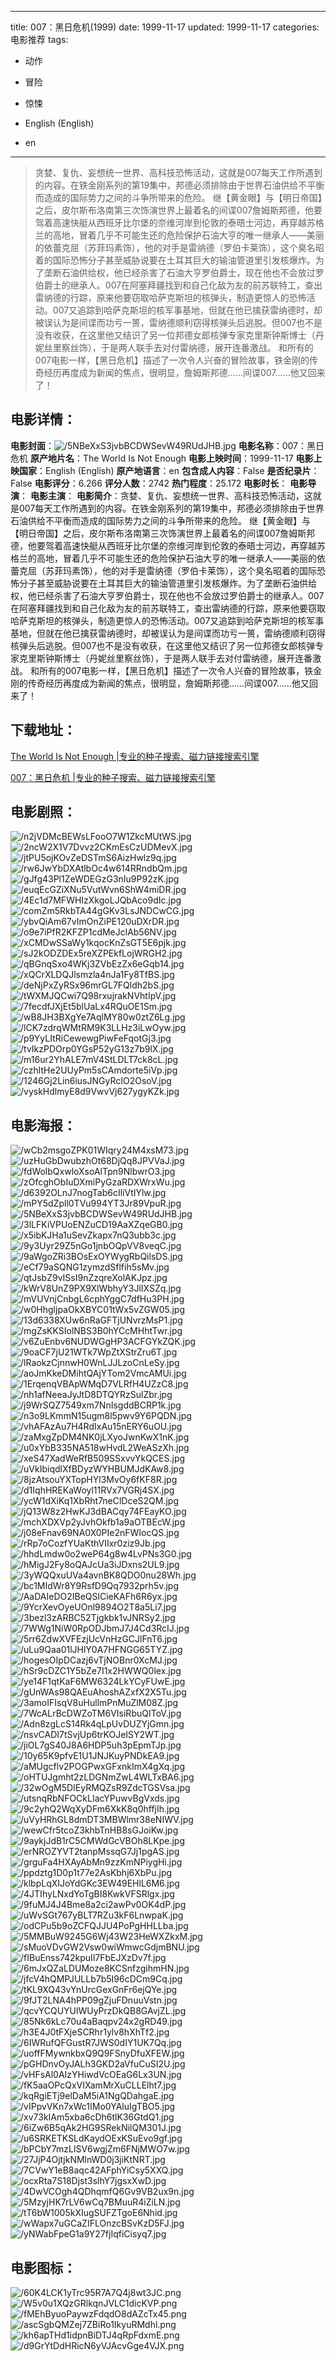 
---
title: 007：黑日危机(1999)
date: 1999-11-17
updated: 1999-11-17
categories: 电影推荐
tags:
- 动作
- 冒险
- 惊悚

- English (English)
- en
---


> 贪婪、复仇、妄想统一世界、高科技恐怖活动，这就是007每天工作所遇到的内容。在铁金刚系列的第19集中，邦德必须排除由于世界石油供给不平衡而造成的国际势力之间的斗争所带来的危险。 继【黄金眼】与【明日帝国】之后，皮尔斯布洛南第三次饰演世界上最着名的间谍007詹姆斯邦德，他要驾着高速快艇从西班牙比尔堡的奈维河岸到伦敦的泰晤士河边，再穿越苏格兰的高地，冒着几乎不可能生还的危险保护石油大亨的唯一继承人——美丽的依蕾克屈（苏菲玛素饰），他的对手是雷纳德（罗伯卡莱饰），这个臭名昭着的国际恐怖分子甚至威胁说要在土耳其巨大的输油管道里引发核爆炸。为了垄断石油供给权，他已经杀害了石油大亨罗伯爵士，现在他也不会放过罗伯爵士的继承人。007在阿塞拜疆找到和自己化敌为友的前苏联特工，查出雷纳德的行踪，原来他要窃取哈萨克斯坦的核弹头，制造更惊人的恐怖活动。007又追踪到哈萨克斯坦的核军事基地，但就在他已擒获雷纳德时，却被误认为是间谍而功亏一篑，雷纳德顺利窃得核弹头后逃脱。但007也不是没有收获，在这里他又结识了另一位邦德女郎核弹专家克里斯钟斯博士（丹妮丝里察丝饰），于是两人联手去对付雷纳德，展开连番激战。 和所有的007电影一样，【黑日危机】描述了一次令人兴奋的冒险故事，铁金刚的传奇经历再度成为新闻的焦点，很明显，詹姆斯邦德……间谍007……他又回来了！

## **电影详情**：

**电影封面**：<img src="https://image.tmdb.org/t/p/w200/5NBeXxS3jvbBCDWSevW49RUdJHB.jpg" alt="/5NBeXxS3jvbBCDWSevW49RUdJHB.jpg" title="/5NBeXxS3jvbBCDWSevW49RUdJHB.jpg">
**电影名称**：007：黑日危机
**原产地片名**：The World Is Not Enough
**电影上映时间**：1999-11-17
**电影上映国家**：English (English)
**原产地语言**：en
**包含成人内容**：False
**是否纪录片**：False
**电影评分**：6.266
**评分人数**：2742
**热门程度**：25.172
**电影时长**：
**电影导演**：
**电影主演**：
**电影简介**：贪婪、复仇、妄想统一世界、高科技恐怖活动，这就是007每天工作所遇到的内容。在铁金刚系列的第19集中，邦德必须排除由于世界石油供给不平衡而造成的国际势力之间的斗争所带来的危险。 继【黄金眼】与【明日帝国】之后，皮尔斯布洛南第三次饰演世界上最着名的间谍007詹姆斯邦德，他要驾着高速快艇从西班牙比尔堡的奈维河岸到伦敦的泰晤士河边，再穿越苏格兰的高地，冒着几乎不可能生还的危险保护石油大亨的唯一继承人——美丽的依蕾克屈（苏菲玛素饰），他的对手是雷纳德（罗伯卡莱饰），这个臭名昭着的国际恐怖分子甚至威胁说要在土耳其巨大的输油管道里引发核爆炸。为了垄断石油供给权，他已经杀害了石油大亨罗伯爵士，现在他也不会放过罗伯爵士的继承人。007在阿塞拜疆找到和自己化敌为友的前苏联特工，查出雷纳德的行踪，原来他要窃取哈萨克斯坦的核弹头，制造更惊人的恐怖活动。007又追踪到哈萨克斯坦的核军事基地，但就在他已擒获雷纳德时，却被误认为是间谍而功亏一篑，雷纳德顺利窃得核弹头后逃脱。但007也不是没有收获，在这里他又结识了另一位邦德女郎核弹专家克里斯钟斯博士（丹妮丝里察丝饰），于是两人联手去对付雷纳德，展开连番激战。 和所有的007电影一样，【黑日危机】描述了一次令人兴奋的冒险故事，铁金刚的传奇经历再度成为新闻的焦点，很明显，詹姆斯邦德……间谍007……他又回来了！

## **下载地址**：
[The World Is Not Enough |专业的种子搜索、磁力链接搜索引擎](https://movie.amd794.com:2083/?search=The%20World%20Is%20Not%20Enough&ordering=&mode=match_phrase&page_size=10&page=1)

[007：黑日危机 |专业的种子搜索、磁力链接搜索引擎](https://movie.amd794.com:2083/?search=007%EF%BC%9A%E9%BB%91%E6%97%A5%E5%8D%B1%E6%9C%BA&ordering=&mode=match_phrase&page_size=10&page=1)
 

## **电影剧照**：
<img src="https://image.tmdb.org/t/p/original/n2jVDMcBEWsLFooO7W1ZkcMUtWS.jpg" alt="/n2jVDMcBEWsLFooO7W1ZkcMUtWS.jpg" title="/n2jVDMcBEWsLFooO7W1ZkcMUtWS.jpg"><img src="https://image.tmdb.org/t/p/original/2ncW2X1V7Dvvz2CKmEsCzUDMevX.jpg" alt="/2ncW2X1V7Dvvz2CKmEsCzUDMevX.jpg" title="/2ncW2X1V7Dvvz2CKmEsCzUDMevX.jpg"><img src="https://image.tmdb.org/t/p/original/jtPU5ojKOvZeDSTmS6AizHwlz9q.jpg" alt="/jtPU5ojKOvZeDSTmS6AizHwlz9q.jpg" title="/jtPU5ojKOvZeDSTmS6AizHwlz9q.jpg"><img src="https://image.tmdb.org/t/p/original/rw6JwYbDXAtlbOc4w614RRndbQm.jpg" alt="/rw6JwYbDXAtlbOc4w614RRndbQm.jpg" title="/rw6JwYbDXAtlbOc4w614RRndbQm.jpg"><img src="https://image.tmdb.org/t/p/original/gJfg43Pl1ZeWDEGzG3nIu9P92zK.jpg" alt="/gJfg43Pl1ZeWDEGzG3nIu9P92zK.jpg" title="/gJfg43Pl1ZeWDEGzG3nIu9P92zK.jpg"><img src="https://image.tmdb.org/t/p/original/euqEcGZiXNu5VutWvn6ShW4miDR.jpg" alt="/euqEcGZiXNu5VutWvn6ShW4miDR.jpg" title="/euqEcGZiXNu5VutWvn6ShW4miDR.jpg"><img src="https://image.tmdb.org/t/p/original/4Ec1d7MFWHIzXkgoLJQbAco9dIc.jpg" alt="/4Ec1d7MFWHIzXkgoLJQbAco9dIc.jpg" title="/4Ec1d7MFWHIzXkgoLJQbAco9dIc.jpg"><img src="https://image.tmdb.org/t/p/original/comZm5RkbTA44gGKv3LsJNDCwCG.jpg" alt="/comZm5RkbTA44gGKv3LsJNDCwCG.jpg" title="/comZm5RkbTA44gGKv3LsJNDCwCG.jpg"><img src="https://image.tmdb.org/t/p/original/ybvQiAm67vImOnZiPE120uDXrDR.jpg" alt="/ybvQiAm67vImOnZiPE120uDXrDR.jpg" title="/ybvQiAm67vImOnZiPE120uDXrDR.jpg"><img src="https://image.tmdb.org/t/p/original/o9e7iPfR2KFZP1cdMeJclAb56NV.jpg" alt="/o9e7iPfR2KFZP1cdMeJclAb56NV.jpg" title="/o9e7iPfR2KFZP1cdMeJclAb56NV.jpg"><img src="https://image.tmdb.org/t/p/original/xCMDwSSaWy1kqocKnZsGT5E6pjk.jpg" alt="/xCMDwSSaWy1kqocKnZsGT5E6pjk.jpg" title="/xCMDwSSaWy1kqocKnZsGT5E6pjk.jpg"><img src="https://image.tmdb.org/t/p/original/sJ2kODZDEx5reXZPEkfLojWRGH2.jpg" alt="/sJ2kODZDEx5reXZPEkfLojWRGH2.jpg" title="/sJ2kODZDEx5reXZPEkfLojWRGH2.jpg"><img src="https://image.tmdb.org/t/p/original/qBGnqSxo4WKj3ZVbEzZx6eGqb14.jpg" alt="/qBGnqSxo4WKj3ZVbEzZx6eGqb14.jpg" title="/qBGnqSxo4WKj3ZVbEzZx6eGqb14.jpg"><img src="https://image.tmdb.org/t/p/original/xQCrXLDQJlsmzla4nJa1Fy8TfBS.jpg" alt="/xQCrXLDQJlsmzla4nJa1Fy8TfBS.jpg" title="/xQCrXLDQJlsmzla4nJa1Fy8TfBS.jpg"><img src="https://image.tmdb.org/t/p/original/deNjPxZyRSx96mrGL7FQldh2bS.jpg" alt="/deNjPxZyRSx96mrGL7FQldh2bS.jpg" title="/deNjPxZyRSx96mrGL7FQldh2bS.jpg"><img src="https://image.tmdb.org/t/p/original/tWXMJQCwi7Q98rxujrakNVhtIpV.jpg" alt="/tWXMJQCwi7Q98rxujrakNVhtIpV.jpg" title="/tWXMJQCwi7Q98rxujrakNVhtIpV.jpg"><img src="https://image.tmdb.org/t/p/original/7fecdfJXjEt5blUaLx4RQuOE1Sm.jpg" alt="/7fecdfJXjEt5blUaLx4RQuOE1Sm.jpg" title="/7fecdfJXjEt5blUaLx4RQuOE1Sm.jpg"><img src="https://image.tmdb.org/t/p/original/wB8JH3BXgYe7AqlMY80w0ztZ6Lg.jpg" alt="/wB8JH3BXgYe7AqlMY80w0ztZ6Lg.jpg" title="/wB8JH3BXgYe7AqlMY80w0ztZ6Lg.jpg"><img src="https://image.tmdb.org/t/p/original/lCK7zdrqWMtRM9K3LLHz3iLwOyw.jpg" alt="/lCK7zdrqWMtRM9K3LLHz3iLwOyw.jpg" title="/lCK7zdrqWMtRM9K3LLHz3iLwOyw.jpg"><img src="https://image.tmdb.org/t/p/original/p9YyLItRiCewewgPiwFeFqotGj3.jpg" alt="/p9YyLItRiCewewgPiwFeFqotGj3.jpg" title="/p9YyLItRiCewewgPiwFeFqotGj3.jpg"><img src="https://image.tmdb.org/t/p/original/tvIkzPDOrp0YGsP52yG13z7b9lX.jpg" alt="/tvIkzPDOrp0YGsP52yG13z7b9lX.jpg" title="/tvIkzPDOrp0YGsP52yG13z7b9lX.jpg"><img src="https://image.tmdb.org/t/p/original/m16ur2YhALE7mV4StLDLT7ck8cL.jpg" alt="/m16ur2YhALE7mV4StLDLT7ck8cL.jpg" title="/m16ur2YhALE7mV4StLDLT7ck8cL.jpg"><img src="https://image.tmdb.org/t/p/original/czhltHe2UUyPm5sCAmdorte5iVp.jpg" alt="/czhltHe2UUyPm5sCAmdorte5iVp.jpg" title="/czhltHe2UUyPm5sCAmdorte5iVp.jpg"><img src="https://image.tmdb.org/t/p/original/1246Gj2Lin6iusJNGyRcIO2OsoV.jpg" alt="/1246Gj2Lin6iusJNGyRcIO2OsoV.jpg" title="/1246Gj2Lin6iusJNGyRcIO2OsoV.jpg"><img src="https://image.tmdb.org/t/p/original/vyskHdlmyE8d9VwvVj627ygyKZk.jpg" alt="/vyskHdlmyE8d9VwvVj627ygyKZk.jpg" title="/vyskHdlmyE8d9VwvVj627ygyKZk.jpg">

## **电影海报**：
<img src="https://image.tmdb.org/t/p/original/wCb2msgoZPK01WIqry24M4xsM73.jpg" alt="/wCb2msgoZPK01WIqry24M4xsM73.jpg" title="/wCb2msgoZPK01WIqry24M4xsM73.jpg"><img src="https://image.tmdb.org/t/p/original/uzHuGbDwubzhOt68DjQq8JPVVaJ.jpg" alt="/uzHuGbDwubzhOt68DjQq8JPVVaJ.jpg" title="/uzHuGbDwubzhOt68DjQq8JPVVaJ.jpg"><img src="https://image.tmdb.org/t/p/original/fdWolbQxwloXsoAlTpn9NlbwrO3.jpg" alt="/fdWolbQxwloXsoAlTpn9NlbwrO3.jpg" title="/fdWolbQxwloXsoAlTpn9NlbwrO3.jpg"><img src="https://image.tmdb.org/t/p/original/zOfcghObIuDXmiPyGzaRDXWrxWu.jpg" alt="/zOfcghObIuDXmiPyGzaRDXWrxWu.jpg" title="/zOfcghObIuDXmiPyGzaRDXWrxWu.jpg"><img src="https://image.tmdb.org/t/p/original/d6392OLnJ7nogTab6cIliVtIYlw.jpg" alt="/d6392OLnJ7nogTab6cIliVtIYlw.jpg" title="/d6392OLnJ7nogTab6cIliVtIYlw.jpg"><img src="https://image.tmdb.org/t/p/original/mPY5dZpll0TVu994YT3Jr89VpuR.jpg" alt="/mPY5dZpll0TVu994YT3Jr89VpuR.jpg" title="/mPY5dZpll0TVu994YT3Jr89VpuR.jpg"><img src="https://image.tmdb.org/t/p/original/5NBeXxS3jvbBCDWSevW49RUdJHB.jpg" alt="/5NBeXxS3jvbBCDWSevW49RUdJHB.jpg" title="/5NBeXxS3jvbBCDWSevW49RUdJHB.jpg"><img src="https://image.tmdb.org/t/p/original/3lLFKiVPUoENZuCD19AaXZqeGB0.jpg" alt="/3lLFKiVPUoENZuCD19AaXZqeGB0.jpg" title="/3lLFKiVPUoENZuCD19AaXZqeGB0.jpg"><img src="https://image.tmdb.org/t/p/original/x5ibKJHa1uSevZkapx7nQ3ubb3c.jpg" alt="/x5ibKJHa1uSevZkapx7nQ3ubb3c.jpg" title="/x5ibKJHa1uSevZkapx7nQ3ubb3c.jpg"><img src="https://image.tmdb.org/t/p/original/9y3Uyr29Z5nGo1jnbOQpVV8veqC.jpg" alt="/9y3Uyr29Z5nGo1jnbOQpVV8veqC.jpg" title="/9y3Uyr29Z5nGo1jnbOQpVV8veqC.jpg"><img src="https://image.tmdb.org/t/p/original/9aWgoZRi3BOsExOYWygRbQilsDS.jpg" alt="/9aWgoZRi3BOsExOYWygRbQilsDS.jpg" title="/9aWgoZRi3BOsExOYWygRbQilsDS.jpg"><img src="https://image.tmdb.org/t/p/original/eCf79aSQNG1zymzdSflfih5sMv.jpg" alt="/eCf79aSQNG1zymzdSflfih5sMv.jpg" title="/eCf79aSQNG1zymzdSflfih5sMv.jpg"><img src="https://image.tmdb.org/t/p/original/qtJsbZ9vISsI9nZzqreXolAKJpz.jpg" alt="/qtJsbZ9vISsI9nZzqreXolAKJpz.jpg" title="/qtJsbZ9vISsI9nZzqreXolAKJpz.jpg"><img src="https://image.tmdb.org/t/p/original/kWrV8UnZ9PX9XlWbhyY3JlIXSZq.jpg" alt="/kWrV8UnZ9PX9XlWbhyY3JlIXSZq.jpg" title="/kWrV8UnZ9PX9XlWbhyY3JlIXSZq.jpg"><img src="https://image.tmdb.org/t/p/original/mVUVnjCnbgL6cphYggC7dfHu3PH.jpg" alt="/mVUVnjCnbgL6cphYggC7dfHu3PH.jpg" title="/mVUVnjCnbgL6cphYggC7dfHu3PH.jpg"><img src="https://image.tmdb.org/t/p/original/w0HhgljpaOkXBYC01tWx5vZGW05.jpg" alt="/w0HhgljpaOkXBYC01tWx5vZGW05.jpg" title="/w0HhgljpaOkXBYC01tWx5vZGW05.jpg"><img src="https://image.tmdb.org/t/p/original/13d6338XUw6nRaGFTjUNvrzMsP1.jpg" alt="/13d6338XUw6nRaGFTjUNvrzMsP1.jpg" title="/13d6338XUw6nRaGFTjUNvrzMsP1.jpg"><img src="https://image.tmdb.org/t/p/original/mgZsKKSIolNBS3B0hYCcMHhtTwr.jpg" alt="/mgZsKKSIolNBS3B0hYCcMHhtTwr.jpg" title="/mgZsKKSIolNBS3B0hYCcMHhtTwr.jpg"><img src="https://image.tmdb.org/t/p/original/v6ZuEnbv6NUDWGgHP3ACFGYkZQK.jpg" alt="/v6ZuEnbv6NUDWGgHP3ACFGYkZQK.jpg" title="/v6ZuEnbv6NUDWGgHP3ACFGYkZQK.jpg"><img src="https://image.tmdb.org/t/p/original/9oaCF7jU21WTk7WpZtXStrZru6T.jpg" alt="/9oaCF7jU21WTk7WpZtXStrZru6T.jpg" title="/9oaCF7jU21WTk7WpZtXStrZru6T.jpg"><img src="https://image.tmdb.org/t/p/original/lRaokzCjnnwH0WnLJJLzoCnLeSy.jpg" alt="/lRaokzCjnnwH0WnLJJLzoCnLeSy.jpg" title="/lRaokzCjnnwH0WnLJJLzoCnLeSy.jpg"><img src="https://image.tmdb.org/t/p/original/aoJmKkeDMihtQAjYTom2VmcAMUi.jpg" alt="/aoJmKkeDMihtQAjYTom2VmcAMUi.jpg" title="/aoJmKkeDMihtQAjYTom2VmcAMUi.jpg"><img src="https://image.tmdb.org/t/p/original/1ErqenqVBApWMqD7VLRfH4UZzC8.jpg" alt="/1ErqenqVBApWMqD7VLRfH4UZzC8.jpg" title="/1ErqenqVBApWMqD7VLRfH4UZzC8.jpg"><img src="https://image.tmdb.org/t/p/original/nh1afNeeaJyJtD8DTQYRzSulZbr.jpg" alt="/nh1afNeeaJyJtD8DTQYRzSulZbr.jpg" title="/nh1afNeeaJyJtD8DTQYRzSulZbr.jpg"><img src="https://image.tmdb.org/t/p/original/j9WrSQZ7549xm7NnIsgddBCRP1k.jpg" alt="/j9WrSQZ7549xm7NnIsgddBCRP1k.jpg" title="/j9WrSQZ7549xm7NnIsgddBCRP1k.jpg"><img src="https://image.tmdb.org/t/p/original/n3o9LKmmN15ugm8l5pwv9Y6PQDN.jpg" alt="/n3o9LKmmN15ugm8l5pwv9Y6PQDN.jpg" title="/n3o9LKmmN15ugm8l5pwv9Y6PQDN.jpg"><img src="https://image.tmdb.org/t/p/original/vhAFAzAu7H4RdIxAu15nERY6uOU.jpg" alt="/vhAFAzAu7H4RdIxAu15nERY6uOU.jpg" title="/vhAFAzAu7H4RdIxAu15nERY6uOU.jpg"><img src="https://image.tmdb.org/t/p/original/zaMxgZpDM4NK0jLXyoJwnKwX1nK.jpg" alt="/zaMxgZpDM4NK0jLXyoJwnKwX1nK.jpg" title="/zaMxgZpDM4NK0jLXyoJwnKwX1nK.jpg"><img src="https://image.tmdb.org/t/p/original/u0xYbB335NA518wHvdL2WeASzXh.jpg" alt="/u0xYbB335NA518wHvdL2WeASzXh.jpg" title="/u0xYbB335NA518wHvdL2WeASzXh.jpg"><img src="https://image.tmdb.org/t/p/original/xeS47XadWeRfB509SSxvvYkQCES.jpg" alt="/xeS47XadWeRfB509SSxvvYkQCES.jpg" title="/xeS47XadWeRfB509SSxvvYkQCES.jpg"><img src="https://image.tmdb.org/t/p/original/uVkIbiqdlXfBDyzWYHBUMJdKAw8.jpg" alt="/uVkIbiqdlXfBDyzWYHBUMJdKAw8.jpg" title="/uVkIbiqdlXfBDyzWYHBUMJdKAw8.jpg"><img src="https://image.tmdb.org/t/p/original/8jzAtsouYXTopHYl3MvOy6fKF8R.jpg" alt="/8jzAtsouYXTopHYl3MvOy6fKF8R.jpg" title="/8jzAtsouYXTopHYl3MvOy6fKF8R.jpg"><img src="https://image.tmdb.org/t/p/original/d1IqhHREKaWoyl11RVx7VGRj4SX.jpg" alt="/d1IqhHREKaWoyl11RVx7VGRj4SX.jpg" title="/d1IqhHREKaWoyl11RVx7VGRj4SX.jpg"><img src="https://image.tmdb.org/t/p/original/ycW1dXiKq1XbRht7neClDceS2QM.jpg" alt="/ycW1dXiKq1XbRht7neClDceS2QM.jpg" title="/ycW1dXiKq1XbRht7neClDceS2QM.jpg"><img src="https://image.tmdb.org/t/p/original/jQ13W8z2HwKJ3dBACqy74FEayKO.jpg" alt="/jQ13W8z2HwKJ3dBACqy74FEayKO.jpg" title="/jQ13W8z2HwKJ3dBACqy74FEayKO.jpg"><img src="https://image.tmdb.org/t/p/original/mchXDXVp2yJvhOkfb1a9aOTBEcW.jpg" alt="/mchXDXVp2yJvhOkfb1a9aOTBEcW.jpg" title="/mchXDXVp2yJvhOkfb1a9aOTBEcW.jpg"><img src="https://image.tmdb.org/t/p/original/j08eFnav69NA0X0PIe2nFWIocQS.jpg" alt="/j08eFnav69NA0X0PIe2nFWIocQS.jpg" title="/j08eFnav69NA0X0PIe2nFWIocQS.jpg"><img src="https://image.tmdb.org/t/p/original/rRp7oCozfYUaKthVIIxr0ziz9Jb.jpg" alt="/rRp7oCozfYUaKthVIIxr0ziz9Jb.jpg" title="/rRp7oCozfYUaKthVIIxr0ziz9Jb.jpg"><img src="https://image.tmdb.org/t/p/original/hhdLmdw0o2weP64g8w4LvPNs3G0.jpg" alt="/hhdLmdw0o2weP64g8w4LvPNs3G0.jpg" title="/hhdLmdw0o2weP64g8w4LvPNs3G0.jpg"><img src="https://image.tmdb.org/t/p/original/hMigJ2Fy8oQAJcUa3iJDxns2UL9.jpg" alt="/hMigJ2Fy8oQAJcUa3iJDxns2UL9.jpg" title="/hMigJ2Fy8oQAJcUa3iJDxns2UL9.jpg"><img src="https://image.tmdb.org/t/p/original/3yWQQxuUVa4avnBK8QDO0nu28Wh.jpg" alt="/3yWQQxuUVa4avnBK8QDO0nu28Wh.jpg" title="/3yWQQxuUVa4avnBK8QDO0nu28Wh.jpg"><img src="https://image.tmdb.org/t/p/original/bc1MIdWr8Y9RsfD9Qq7932prh5v.jpg" alt="/bc1MIdWr8Y9RsfD9Qq7932prh5v.jpg" title="/bc1MIdWr8Y9RsfD9Qq7932prh5v.jpg"><img src="https://image.tmdb.org/t/p/original/AaDAIeDO2IBeQSlCieKAFh6R6yx.jpg" alt="/AaDAIeDO2IBeQSlCieKAFh6R6yx.jpg" title="/AaDAIeDO2IBeQSlCieKAFh6R6yx.jpg"><img src="https://image.tmdb.org/t/p/original/9YcrXevOyeUOnl9894O2T8a5Li7.jpg" alt="/9YcrXevOyeUOnl9894O2T8a5Li7.jpg" title="/9YcrXevOyeUOnl9894O2T8a5Li7.jpg"><img src="https://image.tmdb.org/t/p/original/3bezl3zARBC52Tjgkbk1vJNRSy2.jpg" alt="/3bezl3zARBC52Tjgkbk1vJNRSy2.jpg" title="/3bezl3zARBC52Tjgkbk1vJNRSy2.jpg"><img src="https://image.tmdb.org/t/p/original/7WWg1NiW0RpODJbmJ7J4Cd3RcIJ.jpg" alt="/7WWg1NiW0RpODJbmJ7J4Cd3RcIJ.jpg" title="/7WWg1NiW0RpODJbmJ7J4Cd3RcIJ.jpg"><img src="https://image.tmdb.org/t/p/original/5rr6ZdwXVFEzjUcVnHzGCJlFnT6.jpg" alt="/5rr6ZdwXVFEzjUcVnHzGCJlFnT6.jpg" title="/5rr6ZdwXVFEzjUcVnHzGCJlFnT6.jpg"><img src="https://image.tmdb.org/t/p/original/uLu9Qaa01lJHlY0A7HFNGG65TYZ.jpg" alt="/uLu9Qaa01lJHlY0A7HFNGG65TYZ.jpg" title="/uLu9Qaa01lJHlY0A7HFNGG65TYZ.jpg"><img src="https://image.tmdb.org/t/p/original/hogesOIpDCazj6vTjNOBnr0XcMJ.jpg" alt="/hogesOIpDCazj6vTjNOBnr0XcMJ.jpg" title="/hogesOIpDCazj6vTjNOBnr0XcMJ.jpg"><img src="https://image.tmdb.org/t/p/original/hSr9cDZC1Y5bZe7I1x2HWWQ0lex.jpg" alt="/hSr9cDZC1Y5bZe7I1x2HWWQ0lex.jpg" title="/hSr9cDZC1Y5bZe7I1x2HWWQ0lex.jpg"><img src="https://image.tmdb.org/t/p/original/ye14F1qtKaF6MW6324LkYCyFUwE.jpg" alt="/ye14F1qtKaF6MW6324LkYCyFUwE.jpg" title="/ye14F1qtKaF6MW6324LkYCyFUwE.jpg"><img src="https://image.tmdb.org/t/p/original/gUnWAs98QAEuAhoshAZxfX2X5Tu.jpg" alt="/gUnWAs98QAEuAhoshAZxfX2X5Tu.jpg" title="/gUnWAs98QAEuAhoshAZxfX2X5Tu.jpg"><img src="https://image.tmdb.org/t/p/original/3amoIFIsqV8uHullmPnMuZlM08Z.jpg" alt="/3amoIFIsqV8uHullmPnMuZlM08Z.jpg" title="/3amoIFIsqV8uHullmPnMuZlM08Z.jpg"><img src="https://image.tmdb.org/t/p/original/7WcALrBcDWZoTM6VIsiRbuQIToV.jpg" alt="/7WcALrBcDWZoTM6VIsiRbuQIToV.jpg" title="/7WcALrBcDWZoTM6VIsiRbuQIToV.jpg"><img src="https://image.tmdb.org/t/p/original/Adn8zgLcS14Rk4qLpUvDUZYjGmn.jpg" alt="/Adn8zgLcS14Rk4qLpUvDUZYjGmn.jpg" title="/Adn8zgLcS14Rk4qLpUvDUZYjGmn.jpg"><img src="https://image.tmdb.org/t/p/original/nsvCADI7tSvjUp6trKOJeISY2WT.jpg" alt="/nsvCADI7tSvjUp6trKOJeISY2WT.jpg" title="/nsvCADI7tSvjUp6trKOJeISY2WT.jpg"><img src="https://image.tmdb.org/t/p/original/jiOL7gS40J8A6HDP5uh3pEpmTJp.jpg" alt="/jiOL7gS40J8A6HDP5uh3pEpmTJp.jpg" title="/jiOL7gS40J8A6HDP5uh3pEpmTJp.jpg"><img src="https://image.tmdb.org/t/p/original/10y65K9pfvE1U1JNJKuyPNDkEA9.jpg" alt="/10y65K9pfvE1U1JNJKuyPNDkEA9.jpg" title="/10y65K9pfvE1U1JNJKuyPNDkEA9.jpg"><img src="https://image.tmdb.org/t/p/original/aMUgcflv2POGPwxGFxnkImX4gXq.jpg" alt="/aMUgcflv2POGPwxGFxnkImX4gXq.jpg" title="/aMUgcflv2POGPwxGFxnkImX4gXq.jpg"><img src="https://image.tmdb.org/t/p/original/oHTUJgmht2zLDGNmZwL4WLTxBA6.jpg" alt="/oHTUJgmht2zLDGNmZwL4WLTxBA6.jpg" title="/oHTUJgmht2zLDGNmZwL4WLTxBA6.jpg"><img src="https://image.tmdb.org/t/p/original/32wOgM5DIEyRMQZsR9ZdcTGSVsa.jpg" alt="/32wOgM5DIEyRMQZsR9ZdcTGSVsa.jpg" title="/32wOgM5DIEyRMQZsR9ZdcTGSVsa.jpg"><img src="https://image.tmdb.org/t/p/original/utsnqRbNFOCkLIacYPuwvBgVxds.jpg" alt="/utsnqRbNFOCkLIacYPuwvBgVxds.jpg" title="/utsnqRbNFOCkLIacYPuwvBgVxds.jpg"><img src="https://image.tmdb.org/t/p/original/9c2yhQ2WqXyDFm6XkK8q0hffjIh.jpg" alt="/9c2yhQ2WqXyDFm6XkK8q0hffjIh.jpg" title="/9c2yhQ2WqXyDFm6XkK8q0hffjIh.jpg"><img src="https://image.tmdb.org/t/p/original/uVyHRhGL8dmDT3MBWlmr38eNIWV.jpg" alt="/uVyHRhGL8dmDT3MBWlmr38eNIWV.jpg" title="/uVyHRhGL8dmDT3MBWlmr38eNIWV.jpg"><img src="https://image.tmdb.org/t/p/original/wewCfr5tcoZ3khbTnHB8sGJoiKw.jpg" alt="/wewCfr5tcoZ3khbTnHB8sGJoiKw.jpg" title="/wewCfr5tcoZ3khbTnHB8sGJoiKw.jpg"><img src="https://image.tmdb.org/t/p/original/9aykjJdB1rC5CMWdGcVBOh8LKpe.jpg" alt="/9aykjJdB1rC5CMWdGcVBOh8LKpe.jpg" title="/9aykjJdB1rC5CMWdGcVBOh8LKpe.jpg"><img src="https://image.tmdb.org/t/p/original/erNROZYVT2tanpMssqG7Jj1pgAS.jpg" alt="/erNROZYVT2tanpMssqG7Jj1pgAS.jpg" title="/erNROZYVT2tanpMssqG7Jj1pgAS.jpg"><img src="https://image.tmdb.org/t/p/original/grguFa4HXAyAbMn9zzKmNPiygHi.jpg" alt="/grguFa4HXAyAbMn9zzKmNPiygHi.jpg" title="/grguFa4HXAyAbMn9zzKmNPiygHi.jpg"><img src="https://image.tmdb.org/t/p/original/ppdztg1D0p1t77e2AsKbhj6XbPu.jpg" alt="/ppdztg1D0p1t77e2AsKbhj6XbPu.jpg" title="/ppdztg1D0p1t77e2AsKbhj6XbPu.jpg"><img src="https://image.tmdb.org/t/p/original/klbpLqXIJoYdGKc3EW49EHlL6M6.jpg" alt="/klbpLqXIJoYdGKc3EW49EHlL6M6.jpg" title="/klbpLqXIJoYdGKc3EW49EHlL6M6.jpg"><img src="https://image.tmdb.org/t/p/original/4JTIhyLNxdYoTgBI8KwkVFSRlgx.jpg" alt="/4JTIhyLNxdYoTgBI8KwkVFSRlgx.jpg" title="/4JTIhyLNxdYoTgBI8KwkVFSRlgx.jpg"><img src="https://image.tmdb.org/t/p/original/9fuMJ4J4Bme8a2ci2awPv0OK4dP.jpg" alt="/9fuMJ4J4Bme8a2ci2awPv0OK4dP.jpg" title="/9fuMJ4J4Bme8a2ci2awPv0OK4dP.jpg"><img src="https://image.tmdb.org/t/p/original/uWvSGt767yBLT7RZu3kF6LnwpaK.jpg" alt="/uWvSGt767yBLT7RZu3kF6LnwpaK.jpg" title="/uWvSGt767yBLT7RZu3kF6LnwpaK.jpg"><img src="https://image.tmdb.org/t/p/original/odCPu5b9oZCFQJJU4PoPgHHLLba.jpg" alt="/odCPu5b9oZCFQJJU4PoPgHHLLba.jpg" title="/odCPu5b9oZCFQJJU4PoPgHHLLba.jpg"><img src="https://image.tmdb.org/t/p/original/5MMBuW9245G6Wj43W23HeWXZkxM.jpg" alt="/5MMBuW9245G6Wj43W23HeWXZkxM.jpg" title="/5MMBuW9245G6Wj43W23HeWXZkxM.jpg"><img src="https://image.tmdb.org/t/p/original/sMuoVDvGW2Vsw0wiWmwcGdjmBNU.jpg" alt="/sMuoVDvGW2Vsw0wiWmwcGdjmBNU.jpg" title="/sMuoVDvGW2Vsw0wiWmwcGdjmBNU.jpg"><img src="https://image.tmdb.org/t/p/original/fIBuEnss742kpuIl7FbEJXzDv7f.jpg" alt="/fIBuEnss742kpuIl7FbEJXzDv7f.jpg" title="/fIBuEnss742kpuIl7FbEJXzDv7f.jpg"><img src="https://image.tmdb.org/t/p/original/6mJxQZaLDUMoze8KCSnfzgihmHN.jpg" alt="/6mJxQZaLDUMoze8KCSnfzgihmHN.jpg" title="/6mJxQZaLDUMoze8KCSnfzgihmHN.jpg"><img src="https://image.tmdb.org/t/p/original/jfcV4hQMPJULLb7b5I96cDCm9Cq.jpg" alt="/jfcV4hQMPJULLb7b5I96cDCm9Cq.jpg" title="/jfcV4hQMPJULLb7b5I96cDCm9Cq.jpg"><img src="https://image.tmdb.org/t/p/original/tKL9XQ43vYnUrcGexGnFr6ejQYe.jpg" alt="/tKL9XQ43vYnUrcGexGnFr6ejQYe.jpg" title="/tKL9XQ43vYnUrcGexGnFr6ejQYe.jpg"><img src="https://image.tmdb.org/t/p/original/9fJT2LNA4hPP09gZjuFDnuuVstn.jpg" alt="/9fJT2LNA4hPP09gZjuFDnuuVstn.jpg" title="/9fJT2LNA4hPP09gZjuFDnuuVstn.jpg"><img src="https://image.tmdb.org/t/p/original/qcvYCQUYUlWUyPrzDkQB8GAvjZL.jpg" alt="/qcvYCQUYUlWUyPrzDkQB8GAvjZL.jpg" title="/qcvYCQUYUlWUyPrzDkQB8GAvjZL.jpg"><img src="https://image.tmdb.org/t/p/original/85Nk6kLc70u4aBaqpv24x2gRD49.jpg" alt="/85Nk6kLc70u4aBaqpv24x2gRD49.jpg" title="/85Nk6kLc70u4aBaqpv24x2gRD49.jpg"><img src="https://image.tmdb.org/t/p/original/h3E4J0tFXjeSCRhr1ylv8hXhTf2.jpg" alt="/h3E4J0tFXjeSCRhr1ylv8hXhTf2.jpg" title="/h3E4J0tFXjeSCRhr1ylv8hXhTf2.jpg"><img src="https://image.tmdb.org/t/p/original/6IWRufQFGustR7JWS0dIY1UK7Qq.jpg" alt="/6IWRufQFGustR7JWS0dIY1UK7Qq.jpg" title="/6IWRufQFGustR7JWS0dIY1UK7Qq.jpg"><img src="https://image.tmdb.org/t/p/original/uoffFMywnkbxQ9Q9FSnyDfuXFEW.jpg" alt="/uoffFMywnkbxQ9Q9FSnyDfuXFEW.jpg" title="/uoffFMywnkbxQ9Q9FSnyDfuXFEW.jpg"><img src="https://image.tmdb.org/t/p/original/pGHDnvOyJALh3GKD2aVfuCuSI2U.jpg" alt="/pGHDnvOyJALh3GKD2aVfuCuSI2U.jpg" title="/pGHDnvOyJALh3GKD2aVfuCuSI2U.jpg"><img src="https://image.tmdb.org/t/p/original/vHFsAl0AIzYHiwdVcOEaG6Lx3UN.jpg" alt="/vHFsAl0AIzYHiwdVcOEaG6Lx3UN.jpg" title="/vHFsAl0AIzYHiwdVcOEaG6Lx3UN.jpg"><img src="https://image.tmdb.org/t/p/original/fK5aaOPcQxVIXamMrXuCLLElht7.jpg" alt="/fK5aaOPcQxVIXamMrXuCLLElht7.jpg" title="/fK5aaOPcQxVIXamMrXuCLLElht7.jpg"><img src="https://image.tmdb.org/t/p/original/kqRgiETj9elDaM5iA1NgQDahgaE.jpg" alt="/kqRgiETj9elDaM5iA1NgQDahgaE.jpg" title="/kqRgiETj9elDaM5iA1NgQDahgaE.jpg"><img src="https://image.tmdb.org/t/p/original/vIPpvVKn7xWc1IMo0YAluIgTBO5.jpg" alt="/vIPpvVKn7xWc1IMo0YAluIgTBO5.jpg" title="/vIPpvVKn7xWc1IMo0YAluIgTBO5.jpg"><img src="https://image.tmdb.org/t/p/original/xv73kIAm5xba6cDh6tlK36GtdQ1.jpg" alt="/xv73kIAm5xba6cDh6tlK36GtdQ1.jpg" title="/xv73kIAm5xba6cDh6tlK36GtdQ1.jpg"><img src="https://image.tmdb.org/t/p/original/6iZw6B5qAk2HG9SRekNilQM301J.jpg" alt="/6iZw6B5qAk2HG9SRekNilQM301J.jpg" title="/6iZw6B5qAk2HG9SRekNilQM301J.jpg"><img src="https://image.tmdb.org/t/p/original/u6SRKETKSLdKaydOExKSuEvo9gf.jpg" alt="/u6SRKETKSLdKaydOExKSuEvo9gf.jpg" title="/u6SRKETKSLdKaydOExKSuEvo9gf.jpg"><img src="https://image.tmdb.org/t/p/original/bPCbY7mzLISV6wgjZm6FNjMWO7w.jpg" alt="/bPCbY7mzLISV6wgjZm6FNjMWO7w.jpg" title="/bPCbY7mzLISV6wgjZm6FNjMWO7w.jpg"><img src="https://image.tmdb.org/t/p/original/27JjP4OjtjkNMlnWD0j3jiKtNRT.jpg" alt="/27JjP4OjtjkNMlnWD0j3jiKtNRT.jpg" title="/27JjP4OjtjkNMlnWD0j3jiKtNRT.jpg"><img src="https://image.tmdb.org/t/p/original/7CVwY1eB8aqc42AFphYiCsy5XXQ.jpg" alt="/7CVwY1eB8aqc42AFphYiCsy5XXQ.jpg" title="/7CVwY1eB8aqc42AFphYiCsy5XXQ.jpg"><img src="https://image.tmdb.org/t/p/original/ocxRta7S18Djst3slhY7jgsxXwD.jpg" alt="/ocxRta7S18Djst3slhY7jgsxXwD.jpg" title="/ocxRta7S18Djst3slhY7jgsxXwD.jpg"><img src="https://image.tmdb.org/t/p/original/4DwVCOgh4QDhqmfQ6Gv9VB2ux9n.jpg" alt="/4DwVCOgh4QDhqmfQ6Gv9VB2ux9n.jpg" title="/4DwVCOgh4QDhqmfQ6Gv9VB2ux9n.jpg"><img src="https://image.tmdb.org/t/p/original/5MzyjHK7rLV6wCq7BMuuR4iZiLN.jpg" alt="/5MzyjHK7rLV6wCq7BMuuR4iZiLN.jpg" title="/5MzyjHK7rLV6wCq7BMuuR4iZiLN.jpg"><img src="https://image.tmdb.org/t/p/original/tT6bW1005kXIugSUFZTgoE6Nhid.jpg" alt="/tT6bW1005kXIugSUFZTgoE6Nhid.jpg" title="/tT6bW1005kXIugSUFZTgoE6Nhid.jpg"><img src="https://image.tmdb.org/t/p/original/wWapx7uGCaZIFLOnzcBSvKzD5FJ.jpg" alt="/wWapx7uGCaZIFLOnzcBSvKzD5FJ.jpg" title="/wWapx7uGCaZIFLOnzcBSvKzD5FJ.jpg"><img src="https://image.tmdb.org/t/p/original/yNWabFpeG1a9Y27fjIqfiCisyq7.jpg" alt="/yNWabFpeG1a9Y27fjIqfiCisyq7.jpg" title="/yNWabFpeG1a9Y27fjIqfiCisyq7.jpg">

## **电影图标**：
<img src="https://image.tmdb.org/t/p/original/60K4LCK1yTrc95R7A7Q4j8wt3JC.png" alt="/60K4LCK1yTrc95R7A7Q4j8wt3JC.png" title="/60K4LCK1yTrc95R7A7Q4j8wt3JC.png"><img src="https://image.tmdb.org/t/p/original/W5v0u1XQzGRlkqnJVLC1dicKVP.png" alt="/W5v0u1XQzGRlkqnJVLC1dicKVP.png" title="/W5v0u1XQzGRlkqnJVLC1dicKVP.png"><img src="https://image.tmdb.org/t/p/original/fMEhByuoPaywzFdqdO8dAZcTx45.png" alt="/fMEhByuoPaywzFdqdO8dAZcTx45.png" title="/fMEhByuoPaywzFdqdO8dAZcTx45.png"><img src="https://image.tmdb.org/t/p/original/ascSgbQMZej7ZBiRo1IkyuRMdhl.png" alt="/ascSgbQMZej7ZBiRo1IkyuRMdhl.png" title="/ascSgbQMZej7ZBiRo1IkyuRMdhl.png"><img src="https://image.tmdb.org/t/p/original/kh6apTHd1idpnBiDTJ4qRpFdxmE.png" alt="/kh6apTHd1idpnBiDTJ4qRpFdxmE.png" title="/kh6apTHd1idpnBiDTJ4qRpFdxmE.png"><img src="https://image.tmdb.org/t/p/original/d9GrYtDdHRicN6yVJAcvGge4VJX.png" alt="/d9GrYtDdHRicN6yVJAcvGge4VJX.png" title="/d9GrYtDdHRicN6yVJAcvGge4VJX.png">
